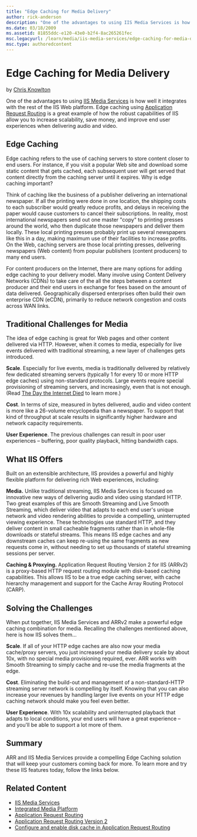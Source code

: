 ```yaml
---
title: "Edge Caching for Media Delivery"
author: rick-anderson
description: "One of the advantages to using IIS Media Services is how well it integrates with the rest of the IIS Web platform. Edge caching using Application Request Rou..."
ms.date: 03/18/2009
ms.assetid: 81855ddc-e120-43e0-b2f4-8ac265261fec
msc.legacyurl: /learn/media/iis-media-services/edge-caching-for-media-delivery
msc.type: authoredcontent
---
```

# Edge Caching for Media Delivery

by [Chris Knowlton](https://twitter.com/chris_knowlton)

One of the advantages to using [IIS Media Services](https://www.iis.net/media "IIS Media Services") is how well it integrates with the rest of the IIS Web platform. Edge caching using [Application Request Routing](https://www.iis.net/downloads/microsoft/application-request-routing "Application Request Routing") is a great example of how the robust capabilities of IIS allow you to increase scalability, save money, and improve end user experiences when delivering audio and video.

## Edge Caching

Edge caching refers to the use of caching servers to store content closer to end users. For instance, if you visit a popular Web site and download some static content that gets cached, each subsequent user will get served that content directly from the caching server until it expires. Why is edge caching important?

Think of caching like the business of a publisher delivering an international newspaper. If all the printing were done in one location, the shipping costs to each subscriber would greatly reduce profits, and delays in receiving the paper would cause customers to cancel their subscriptions. In reality, most international newspapers send out one master "copy" to printing presses around the world, who then duplicate those newspapers and deliver them locally. These local printing presses probably print up several newspapers like this in a day, making maximum use of their facilities to increase profits. On the Web, caching servers are those local printing presses, delivering newspapers (Web content) from popular publishers (content producers) to many end users.

For content producers on the Internet, there are many options for adding edge caching to your delivery model. Many involve using Content Delivery Networks (CDNs) to take care of the all the steps between a content producer and their end users in exchange for fees based on the amount of data delivered. Geographically dispersed enterprises often build their own enterprise CDN (eCDN), primarily to reduce network congestion and costs across WAN links.

## Traditional Challenges for Media

The idea of edge caching is great for Web pages and other content delivered via HTTP. However, when it comes to media, especially for live events delivered with traditional streaming, a new layer of challenges gets introduced.

**Scale**. Especially for live events, media is traditionally delivered by relatively few dedicated streaming servers (typically 1 for every 10 or more HTTP edge caches) using non-standard protocols. Large events require special provisioning of streaming servers, and increasingly, even that is not enough. (Read [The Day the Internet Died](http://blog.broadcastengineering.com/brad/2009/01/28/the-day-the-internet-died/) to learn more.)

**Cost**. In terms of size, measured in bytes delivered, audio and video content is more like a 26-volume encyclopedia than a newspaper. To support that kind of throughput at scale results in significantly higher hardware and network capacity requirements.

**User Experience**. The previous challenges can result in poor user experiences – buffering, poor quality playback, hitting bandwidth caps.

## What IIS Offers

Built on an extensible architecture, IIS provides a powerful and highly flexible platform for delivering rich Web experiences, including:

**Media.** Unlike traditional streaming, IIS Media Services is focused on innovative new ways of delivering audio and video using standard HTTP. Two great examples of this are Smooth Streaming and Live Smooth Streaming, which deliver video that adapts to each end user's unique network and video rendering abilities to provide a compelling, uninterrupted viewing experience. These technologies use standard HTTP, and they deliver content in small cacheable fragments rather than in whole-file downloads or stateful streams. This means IIS edge caches and any downstream caches can keep re-using the same fragments as new requests come in, without needing to set up thousands of stateful streaming sessions per server.

**Caching &amp; Proxying.** Application Request Routing Version 2 for IIS (ARRv2) is a proxy-based HTTP request routing module with disk-based caching capabilities. This allows IIS to be a true edge caching server, with cache hierarchy management and support for the Cache Array Routing Protocol (CARP).

## Solving the Challenges

When put together, IIS Media Services and ARRv2 make a powerful edge caching combination for media. Recalling the challenges mentioned above, here is how IIS solves them…

**Scale**. If all of your HTTP edge caches are also now your media cache/proxy servers, you just increased your media delivery scale by about 10x, with no special media provisioning required, ever. ARR works with Smooth Streaming to simply cache and re-use the media fragments at the edge.

**Cost**. Eliminating the build-out and management of a non-standard-HTTP streaming server network is compelling by itself. Knowing that you can also increase your revenues by handling larger live events on your HTTP edge caching network should make you feel even better.

**User Experience**. With 10x scalability and uninterrupted playback that adapts to local conditions, your end users will have a great experience – and you'll be able to support a lot more of them.

## Summary

ARR and IIS Media Services provide a compelling Edge Caching solution that will keep your customers coming back for more. To learn more and try these IIS features today, follow the links below.

## Related Content

- [IIS Media Services](https://www.iis.net/media)
- [Integrated Media Platform](https://www.iis.net/overview/choice/integratedmediaplatform)
- [Application Request Routing](https://www.iis.net/downloads/microsoft/application-request-routing "Application Request Routing")
- [Application Request Routing Version 2](../../extensions/planning-for-arr/application-request-routing-version-2-overview.md)
- [Configure and enable disk cache in Application Request Routing](../../extensions/configuring-application-request-routing-arr/configure-and-enable-disk-cache-in-application-request-routing.md)
